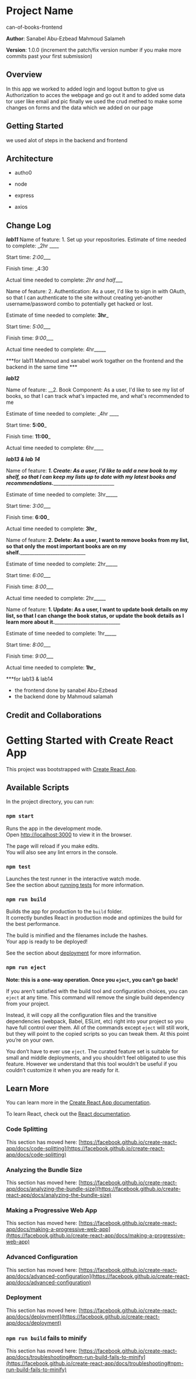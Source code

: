 # Project Name
can-of-books-frontend

**Author**:
Sanabel Abu-Ezbead 
Mahmoud Salameh

**Version**: 1.0.0 (increment the patch/fix version number if you make more commits past your first submission)

## Overview
<!-- Provide a high level overview of what this application is and why you are building it, beyond the fact that it's an assignment for this class. (i.e. What's your problem domain?) -->

In this app we worked to added login and logout button to give us Authorization to acces the webpage and go out it and to added some data tor user like email and pic finally we used the crud methed to make some changes on forms and the data which we added on our page
## Getting Started
<!-- What are the steps that a user must take in order to build this app on their own machine and get it running? -->
we used alot of steps in the backend and frontend


## Architecture
<!-- Provide a detailed description of the application design. What technologies (languages, libraries, etc) you're using, and any other relevant design information. -->
* autho0
* node 

* express
* axios





## Change Log
<!-- Use this area to document the iterative changes made to your application as each feature is successfully implemented. Use time stamps. Here's an example:

01-01-2001 4:59pm - Application now has a fully-functional express server, with a GET route for the location resource. -->
***lab11***
Name of feature: 1. Set up your repositories.
Estimate of time needed to complete: _2hr ____

Start time: _2:00____

Finish time: _4:30

Actual time needed to complete: _2hr and half____


Name of feature: 2. Authentication: As a user, I'd like to sign in with OAuth, so that I can authenticate to the site without creating yet-another username/password combo to potentially get hacked or lost.


Estimate of time needed to complete: __3hr___

Start time: _5:00____

Finish time: _9:00____

Actual time needed to complete: 4hr_____


***for lab11 Mahmoud and sanabel work togather on the frontend and the backend in the same time ***


***lab12***

Name of feature: __2. Book Component: As a user, I'd like to see my list of books, so that I can track what's impacted me, and what's recommended to me


Estimate of time needed to complete: _4hr ____

Start time: __5:00___

Finish time: __11:00___

Actual time needed to complete: 6hr____

***lab13 & lab 14***

Name of feature: ___1. Create: As a user, I'd like to add a new book to my shelf, so that I can keep my lists up to date with my latest books and recommendations._____________________________

Estimate of time needed to complete: 3hr_____

Start time: _3:00____

Finish time: __6:00___

Actual time needed to complete: __3hr___


Name of feature: __2. Delete: As a user, I want to remove books from my list, so that only the most important books are on my shelf.______________________________

Estimate of time needed to complete: 2hr_____

Start time: _6:00____

Finish time: _8:00____

Actual time needed to complete: 2hr_____


Name of feature: __1. Update: As a user, I want to update book details on my list, so that I can change the book status, or update the book details as I learn more about it.______________________________

Estimate of time needed to complete: 1hr_____

Start time: _8:00____

Finish time: _9:00____

Actual time needed to complete: __1hr___



***for lab13 & lab14 
- the frontend done by sanabel Abu-Ezbead 
- the backend done by Mahmoud salamah


## Credit and Collaborations
<!-- Give credit (and a link) to other people or resources that helped you build this application. -->



# Getting Started with Create React App

This project was bootstrapped with [Create React App](https://github.com/facebook/create-react-app).

## Available Scripts

In the project directory, you can run:

### `npm start`

Runs the app in the development mode.\
Open [http://localhost:3000](http://localhost:3000) to view it in the browser.

The page will reload if you make edits.\
You will also see any lint errors in the console.

### `npm test`

Launches the test runner in the interactive watch mode.\
See the section about [running tests](https://facebook.github.io/create-react-app/docs/running-tests) for more information.

### `npm run build`

Builds the app for production to the `build` folder.\
It correctly bundles React in production mode and optimizes the build for the best performance.

The build is minified and the filenames include the hashes.\
Your app is ready to be deployed!

See the section about [deployment](https://facebook.github.io/create-react-app/docs/deployment) for more information.

### `npm run eject`

**Note: this is a one-way operation. Once you `eject`, you can’t go back!**

If you aren’t satisfied with the build tool and configuration choices, you can `eject` at any time. This command will remove the single build dependency from your project.

Instead, it will copy all the configuration files and the transitive dependencies (webpack, Babel, ESLint, etc) right into your project so you have full control over them. All of the commands except `eject` will still work, but they will point to the copied scripts so you can tweak them. At this point you’re on your own.

You don’t have to ever use `eject`. The curated feature set is suitable for small and middle deployments, and you shouldn’t feel obligated to use this feature. However we understand that this tool wouldn’t be useful if you couldn’t customize it when you are ready for it.

## Learn More

You can learn more in the [Create React App documentation](https://facebook.github.io/create-react-app/docs/getting-started).

To learn React, check out the [React documentation](https://reactjs.org/).

### Code Splitting

This section has moved here: [https://facebook.github.io/create-react-app/docs/code-splitting](https://facebook.github.io/create-react-app/docs/code-splitting)

### Analyzing the Bundle Size

This section has moved here: [https://facebook.github.io/create-react-app/docs/analyzing-the-bundle-size](https://facebook.github.io/create-react-app/docs/analyzing-the-bundle-size)

### Making a Progressive Web App

This section has moved here: [https://facebook.github.io/create-react-app/docs/making-a-progressive-web-app](https://facebook.github.io/create-react-app/docs/making-a-progressive-web-app)

### Advanced Configuration

This section has moved here: [https://facebook.github.io/create-react-app/docs/advanced-configuration](https://facebook.github.io/create-react-app/docs/advanced-configuration)

### Deployment

This section has moved here: [https://facebook.github.io/create-react-app/docs/deployment](https://facebook.github.io/create-react-app/docs/deployment)

### `npm run build` fails to minify

This section has moved here: [https://facebook.github.io/create-react-app/docs/troubleshooting#npm-run-build-fails-to-minify](https://facebook.github.io/create-react-app/docs/troubleshooting#npm-run-build-fails-to-minify)
